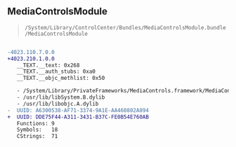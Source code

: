 ## MediaControlsModule

> `/System/Library/ControlCenter/Bundles/MediaControlsModule.bundle/MediaControlsModule`

```diff

-4023.110.7.0.0
+4023.210.1.0.0
   __TEXT.__text: 0x268
   __TEXT.__auth_stubs: 0xa0
   __TEXT.__objc_methlist: 0x50

   - /System/Library/PrivateFrameworks/MediaControls.framework/MediaControls
   - /usr/lib/libSystem.B.dylib
   - /usr/lib/libobjc.A.dylib
-  UUID: A6300538-AF71-3374-9A1E-AA460802A894
+  UUID: DDE75F44-A311-3431-B37C-FE0B54E760AB
   Functions: 9
   Symbols:   18
   CStrings:  71

```
